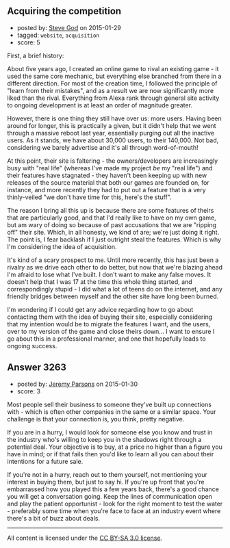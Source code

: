 ## Acquiring the competition

- posted by: [Steve God](https://stackexchange.com/users/5703398/steve-god) on 2015-01-29
- tagged: `website`, `acquisition`
- score: 5

First, a brief history:

About five years ago, I created an online game to rival an existing game - it used the same core mechanic, but everything else branched from there in a different direction. For most of the creation time, I followed the principle of "learn from their mistakes", and as a result we are now significantly more liked than the rival. Everything from Alexa rank through general site activity to ongoing development is at least an order of magnitude greater.

However, there is one thing they still have over us: more users. Having been around for longer, this is practically a given, but it didn't help that we went through a massive reboot last year, essentially purging out all the inactive users. As it stands, we have about 30,000 users, to their 140,000. Not bad, considering we barely advertise and it's all through word-of-mouth!

At this point, their site is faltering - the owners/developers are increasingly busy with "real life" (whereas I've made my project *be* my "real life") and their features have stagnated - they haven't been keeping up with new releases of the source material that both our games are founded on, for instance, and more recently they had to put out a feature that is a very thinly-veiled "we don't have time for this, here's the stuff".

The reason I bring all this up is because there are some features of theirs that are particularly good, and that I'd really like to have on my own game, but am wary of doing so because of past accusations that we are "ripping off" their site. Which, in all honesty, we kind of are; we're just doing it right. The point is, I fear backlash if I just outright steal the features. Which is why I'm considering the idea of acquisition.

It's kind of a scary prospect to me. Until more recently, this has just been a rivalry as we drive each other to do better, but now that we're blazing ahead I'm afraid to lose what I've built. I don't want to make any false moves. It doesn't help that I was 17 at the time this whole thing started, and correspondingly stupid - I did what a lot of teens do on the internet, and any friendly bridges between myself and the other site have long been burned.

I'm wondering if I could get any advice regarding how to go about contacting them with the idea of buying their site, especially considering that my intention would be to migrate the features I want, and the users, over to my version of the game and close theirs down... I want to ensure I go about this in a professional manner, and one that hopefully leads to ongoing success.


## Answer 3263

- posted by: [Jeremy Parsons](https://stackexchange.com/users/497810/jeremy-parsons) on 2015-01-30
- score: 3

Most people sell their business to someone they've built up connections with - which is often other companies in the same or a similar space. Your challenge is that your connection is, you think, pretty negative.

If you are in a hurry, I would look for someone else you know and trust in the industry who's willing to keep you in the shadows right through a potential deal. Your objective is to buy, at a price no higher than a figure you have in mind; or if that fails then you'd like to learn all you can about their intentions for a future sale.

If you're not in a hurry, reach out to them yourself, not mentioning your interest in buying them, but just to say hi. If you're up front that you're embarrassed how you played this a few years back, there's a good chance you will get a conversation going. Keep the lines of communication open and play the patient opportunist - look for the right moment to test the water - preferably some time when you're face to face at an industry event where there's a bit of buzz about deals.



---

All content is licensed under the [CC BY-SA 3.0 license](https://creativecommons.org/licenses/by-sa/3.0/).
